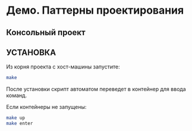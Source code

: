 # Демо. Паттерны проектирования

## Консольный проект

УСТАНОВКА
------------

Из корня проекта с хост-машины запустите:
```bash
make
```

После установки скрипт автоматом переведет в контейнер для ввода команд.

Если контейнеры не запущены:
```bash
make up
make enter
```

